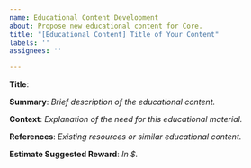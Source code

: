 ```yaml
---
name: Educational Content Development
about: Propose new educational content for Core.
title: "[Educational Content] Title of Your Content"
labels: ''
assignees: ''

---
```


**Title**: 

**Summary**: 
_Brief description of the educational content._

**Context**: 
_Explanation of the need for this educational material._

**References**: 
_Existing resources or similar educational content._

**Estimate Suggested Reward**: 
_In $._
